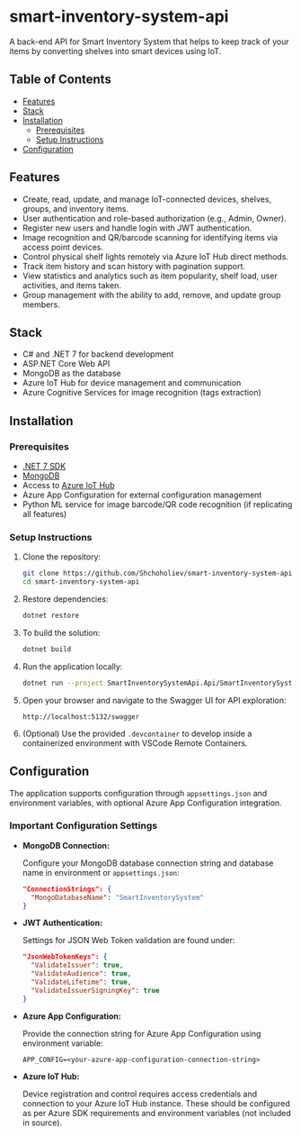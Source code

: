 # smart-inventory-system-api

A back-end API for Smart Inventory System that helps to keep track of your items by converting shelves into smart devices using IoT.

## Table of Contents
- [Features](#features)
- [Stack](#stack)
- [Installation](#installation)
  - [Prerequisites](#prerequisites)
  - [Setup Instructions](#setup-instructions)
- [Configuration](#configuration)

## Features
- Create, read, update, and manage IoT-connected devices, shelves, groups, and inventory items.
- User authentication and role-based authorization (e.g., Admin, Owner).
- Register new users and handle login with JWT authentication.
- Image recognition and QR/barcode scanning for identifying items via access point devices.
- Control physical shelf lights remotely via Azure IoT Hub direct methods.
- Track item history and scan history with pagination support.
- View statistics and analytics such as item popularity, shelf load, user activities, and items taken.
- Group management with the ability to add, remove, and update group members.

## Stack
- C# and .NET 7 for backend development
- ASP.NET Core Web API
- MongoDB as the database
- Azure IoT Hub for device management and communication
- Azure Cognitive Services for image recognition (tags extraction)

## Installation

### Prerequisites
- [.NET 7 SDK](https://dotnet.microsoft.com/en-us/download/dotnet/7.0)
- [MongoDB](https://www.mongodb.com/try/download/community)
- Access to [Azure IoT Hub](https://azure.microsoft.com/en-us/services/iot-hub/)
- Azure App Configuration for external configuration management
- Python ML service for image barcode/QR code recognition (if replicating all features)

### Setup Instructions

1. Clone the repository:
   ```bash
   git clone https://github.com/Shchoholiev/smart-inventory-system-api.git
   cd smart-inventory-system-api
   ```

2. Restore dependencies:
   ```bash
   dotnet restore
   ```

3. To build the solution:
   ```bash
   dotnet build
   ```

4. Run the application locally:
   ```bash
   dotnet run --project SmartInventorySystemApi.Api/SmartInventorySystemApi.Api.csproj
   ```
   
5. Open your browser and navigate to the Swagger UI for API exploration:
   ```
   http://localhost:5132/swagger
   ```

6. (Optional) Use the provided `.devcontainer` to develop inside a containerized environment with VSCode Remote Containers.

## Configuration

The application supports configuration through `appsettings.json` and environment variables, with optional Azure App Configuration integration.

### Important Configuration Settings
  
- **MongoDB Connection:**

  Configure your MongoDB database connection string and database name in environment or `appsettings.json`:
  ```json
  "ConnectionStrings": {
    "MongoDatabaseName": "SmartInventorySystem"
  }
  ```

- **JWT Authentication:**

  Settings for JSON Web Token validation are found under:
  ```json
  "JsonWebTokenKeys": {
    "ValidateIssuer": true,
    "ValidateAudience": true,
    "ValidateLifetime": true,
    "ValidateIssuerSigningKey": true
  }
  ```

- **Azure App Configuration:**

  Provide the connection string for Azure App Configuration using environment variable:
  ```
  APP_CONFIG=<your-azure-app-configuration-connection-string>
  ```

- **Azure IoT Hub:**

  Device registration and control requires access credentials and connection to your Azure IoT Hub instance. These should be configured as per Azure SDK requirements and environment variables (not included in source).
